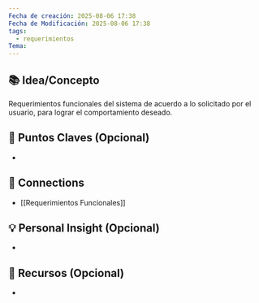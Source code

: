 ```yaml
---
Fecha de creación: 2025-08-06 17:38
Fecha de Modificación: 2025-08-06 17:38
tags:
  - requerimientos
Tema:
---
```



## 📚 Idea/Concepto 

Requerimientos funcionales del sistema de acuerdo a lo solicitado por el usuario, para lograr el comportamiento deseado.
## 📌 Puntos Claves (Opcional)
- 

## 🔗 Connections
- [[Requerimientos Funcionales]]

## 💡 Personal Insight (Opcional)
- 
## 🧾 Recursos (Opcional)
- 